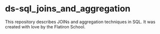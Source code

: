 # ds-sql_joins_and_aggregation

This repository describes JOINs and aggregation techniques in SQL. It was created with love by the Flatiron School.
